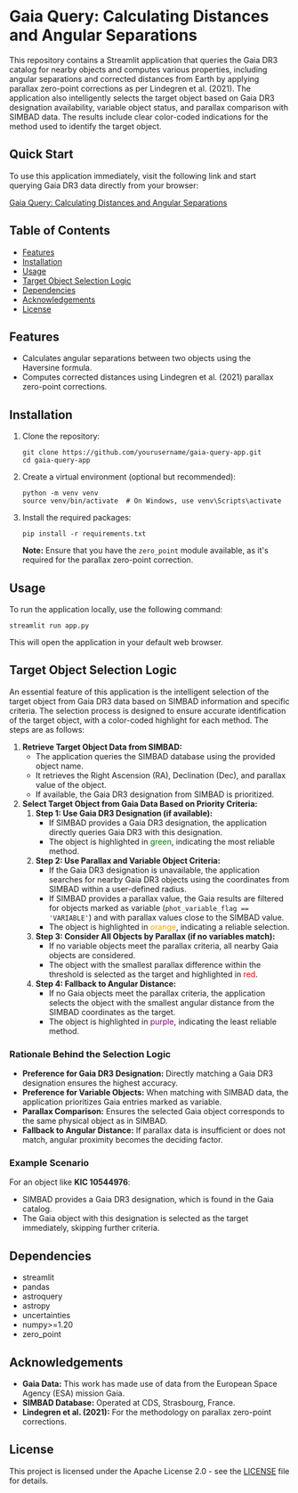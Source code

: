 <h1>Gaia Query: Calculating Distances and Angular Separations</h1>

<p>This repository contains a Streamlit application that queries the Gaia DR3 catalog for nearby objects and computes various properties, including angular separations and corrected distances from Earth by applying parallax zero-point corrections as per Lindegren et al. (2021). The application also intelligently selects the target object based on Gaia DR3 designation availability, variable object status, and parallax comparison with SIMBAD data. The results include clear color-coded indications for the method used to identify the target object.</p>

<h2>Quick Start</h2>

<p>To use this application immediately, visit the following link and start querying Gaia DR3 data directly from your browser:</p>
<a href="https://gaia-object-distance.streamlit.app/" target="_blank">Gaia Query: Calculating Distances and Angular Separations</a>

<h2>Table of Contents</h2>
<ul>
    <li><a href="#features">Features</a></li>
    <li><a href="#installation">Installation</a></li>
    <li><a href="#usage">Usage</a></li>
    <li><a href="#target-object-selection-logic">Target Object Selection Logic</a></li>
    <li><a href="#dependencies">Dependencies</a></li>
    <li><a href="#acknowledgements">Acknowledgements</a></li>
    <li><a href="#license">License</a></li>
</ul>

<h2 id="features">Features</h2>
<ul>
    <li>Calculates angular separations between two objects using the Haversine formula.</li>
    <li>Computes corrected distances using Lindegren et al. (2021) parallax zero-point corrections.</li>
</ul>

<h2 id="installation">Installation</h2>
<ol>
    <li>Clone the repository:
        <pre><code>git clone https://github.com/yourusername/gaia-query-app.git
cd gaia-query-app</code></pre>
    </li>
    <li>Create a virtual environment (optional but recommended):
        <pre><code>python -m venv venv
source venv/bin/activate  # On Windows, use venv\Scripts\activate</code></pre>
    </li>
    <li>Install the required packages:
        <pre><code>pip install -r requirements.txt</code></pre>
        <p><strong>Note:</strong> Ensure that you have the <code>zero_point</code> module available, as it's required for the parallax zero-point correction.</p>
    </li>
</ol>

<h2 id="usage">Usage</h2>
<p>To run the application locally, use the following command:</p>
<pre><code>streamlit run app.py</code></pre>
<p>This will open the application in your default web browser.</p>

<h2 id="target-object-selection-logic">Target Object Selection Logic</h2>
<p>An essential feature of this application is the intelligent selection of the target object from Gaia DR3 data based on SIMBAD information and specific criteria. The selection process is designed to ensure accurate identification of the target object, with a color-coded highlight for each method. The steps are as follows:</p>

<ol>
    <li><strong>Retrieve Target Object Data from SIMBAD:</strong>
        <ul>
            <li>The application queries the SIMBAD database using the provided object name.</li>
            <li>It retrieves the Right Ascension (RA), Declination (Dec), and parallax value of the object.</li>
            <li>If available, the Gaia DR3 designation from SIMBAD is prioritized.</li>
        </ul>
    </li>
    <li><strong>Select Target Object from Gaia Data Based on Priority Criteria:</strong>
        <ol>
            <li><strong>Step 1: Use Gaia DR3 Designation (if available):</strong>
                <ul>
                    <li>If SIMBAD provides a Gaia DR3 designation, the application directly queries Gaia DR3 with this designation.</li>
                    <li>The object is highlighted in <span style="color:green;">green</span>, indicating the most reliable method.</li>
                </ul>
            </li>
            <li><strong>Step 2: Use Parallax and Variable Object Criteria:</strong>
                <ul>
                    <li>If the Gaia DR3 designation is unavailable, the application searches for nearby Gaia DR3 objects using the coordinates from SIMBAD within a user-defined radius.</li>
                    <li>If SIMBAD provides a parallax value, the Gaia results are filtered for objects marked as variable (<code>phot_variable_flag == 'VARIABLE'</code>) and with parallax values close to the SIMBAD value.</li>
                    <li>The object is highlighted in <span style="color:orange;">orange</span>, indicating a reliable selection.</li>
                </ul>
            </li>
            <li><strong>Step 3: Consider All Objects by Parallax (if no variables match):</strong>
                <ul>
                    <li>If no variable objects meet the parallax criteria, all nearby Gaia objects are considered.</li>
                    <li>The object with the smallest parallax difference within the threshold is selected as the target and highlighted in <span style="color:red;">red</span>.</li>
                </ul>
            </li>
            <li><strong>Step 4: Fallback to Angular Distance:</strong>
                <ul>
                    <li>If no Gaia objects meet the parallax criteria, the application selects the object with the smallest angular distance from the SIMBAD coordinates as the target.</li>
                    <li>The object is highlighted in <span style="color:purple;">purple</span>, indicating the least reliable method.</li>
                </ul>
            </li>
        </ol>
    </li>
</ol>

<h3>Rationale Behind the Selection Logic</h3>
<ul>
    <li><strong>Preference for Gaia DR3 Designation:</strong> Directly matching a Gaia DR3 designation ensures the highest accuracy.</li>
    <li><strong>Preference for Variable Objects:</strong> When matching with SIMBAD data, the application prioritizes Gaia entries marked as variable.</li>
    <li><strong>Parallax Comparison:</strong> Ensures the selected Gaia object corresponds to the same physical object as in SIMBAD.</li>
    <li><strong>Fallback to Angular Distance:</strong> If parallax data is insufficient or does not match, angular proximity becomes the deciding factor.</li>
</ul>

<h3>Example Scenario</h3>
<p>For an object like <strong>KIC 10544976</strong>:</p>
<ul>
    <li>SIMBAD provides a Gaia DR3 designation, which is found in the Gaia catalog.</li>
    <li>The Gaia object with this designation is selected as the target immediately, skipping further criteria.</li>
</ul>

<h2 id="dependencies">Dependencies</h2>
<ul>
    <li>streamlit</li>
    <li>pandas</li>
    <li>astroquery</li>
    <li>astropy</li>
    <li>uncertainties</li>
    <li>numpy>=1.20</li>
    <li>zero_point</li>
</ul>

<h2 id="acknowledgements">Acknowledgements</h2>
<ul>
    <li><strong>Gaia Data:</strong> This work has made use of data from the European Space Agency (ESA) mission Gaia.</li>
    <li><strong>SIMBAD Database:</strong> Operated at CDS, Strasbourg, France.</li>
    <li><strong>Lindegren et al. (2021):</strong> For the methodology on parallax zero-point corrections.</li>
</ul>

<h2 id="license">License</h2>
<p>This project is licensed under the Apache License 2.0 - see the <a href="LICENSE">LICENSE</a> file for details.</p>
